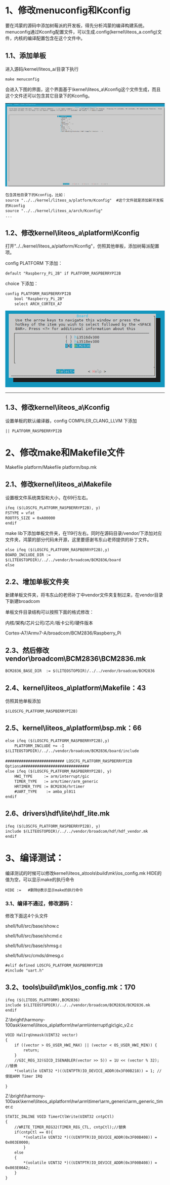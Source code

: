 # 1、修改menuconfig和Kconfig

要在鸿蒙的源码中添加树莓派的开发板，得先分析鸿蒙的编译构建系统。menuconfig通过Kconfig配置文件，可以生成.config(kernel\liteos_a\.config)文件，内核的编译配置包含在这个文件中。

## 1.1、添加单板

进入源码/kernel/liteos_a/目录下执行

```
make menuconfig
```

会进入下图的界面，这个界面基于\kernel\liteos_a\Kconfig这个文件生成，而且这个文件还可以包含其它目录下的Kconfig。

![image-20210107104402722](增加新单板.assets/image-20210107104402722.png)

```
包含其他目录下的Kconfig，比如：
source "../../kernel/liteos_a/platform/Kconfig"  #这个文件就是添加新开发板的Kconfig
source "../../kernel/liteos_a/arch/Kconfig"
...
```

## 1.2、修改kernel\liteos_a\platform\Kconfig

打开"../../kernel/liteos_a/platform/Kconfig"，仿照其他单板，添加树莓派配置项。

config PLATFORM 下添加：

```
default "Raspberry_Pi_2B" if PLATFORM_RASPBERRYPI2B
```

choice 下添加：

```
config PLATFORM_RASPBERRYPI2B
    bool "Raspberry_Pi_2B"
    select ARCH_CORTEX_A7
```

![image-20210107113702170](增加新单板.assets/image-20210107113702170.png)

------

## 1.3、修改kernel\liteos_a\Kconfig

设置单板的默认编译器，config COMPILER_CLANG_LLVM 下添加

```
|| PLATFORM_RASPBERRYPI2B
```

# 2、修改make和Makefile文件

Makefile
platform/Makefile
platform/bsp.mk

## 2.1、修改kernel\liteos_a\Makefile

设置根文件系统类型和大小，在69行左右。

```
ifeq ($(LOSCFG_PLATFORM_RASPBERRYPI2B), y)
FSTYPE = vfat
ROOTFS_SIZE = 0xA00000
endif
```

make lib下添加单板文件夹，在119行左右。同时在源码目录/vendor/下添加对应文件夹，鸿蒙的部分代码未开源，这里要感谢韦东山老师提供的补丁文件。

```
else ifeq ($(LOSCFG_PLATFORM_RASPBERRYPI2B),y)
BOARD_INCLUDE_DIR := $(LITEOSTOPDIR)/../../vendor/broadcom/BCM2836/board
else
```

## 2.2、增加单板文件夹

新建单板文件夹，将韦东山的老师补丁中vendor文件夹复制过来，在vendor目录下新建broadcom

单板文件目录结构可以按照下面的格式修改：

内核/架构/芯片公司/芯片/板卡公司/硬件版本

Cortex-A7/Armv7-A/broadcom/BCM2836/Raspberry_Pi

## 2.3、然后修改vendor\broadcom\BCM2836\BCM2836.mk

```
BCM2836_BASE_DIR  := $(LITEOSTOPDIR)/../../vendor/broadcom/BCM2836
```

## 2.4、kernel\liteos_a\platform\Makefile：43

仿照其他单板添加

```
$(LOSCFG_PLATFORM_RASPBERRYPI2B)
```

## 2.5、kernel\liteos_a\platform\bsp.mk：66

```
else ifeq ($(LOSCFG_PLATFORM_RASPBERRYPI2B),y)
    PLATFORM_INCLUDE += -I $(LITEOSTOPDIR)/../../vendor/broadcom/BCM2836/board/include

########################## LOSCFG_PLATFORM_RASPBERRYPI2B Options##############################
else ifeq ($(LOSCFG_PLATFORM_RASPBERRYPI2B), y)
    HWI_TYPE     := arm/interrupt/gic
    TIMER_TYPE   := arm/timer/arm_generic
    HRTIMER_TYPE := BCM2836/hrtimer
    #UART_TYPE    := amba_pl011
endif
```

## 2.6、drivers\hdf\lite\hdf_lite.mk

```
ifeq ($(LOSCFG_PLATFORM_RASPBERRYPI2B), y)
include $(LITEOSTOPDIR)/../../vendor/broadcom/hdf/hdf_vendor.mk
endif
```

# 3、编译测试：

编译测试的时候可以修改kernel\liteos_a\tools\build\mk\los_config.mk	HIDE的值为空，可以显示make的执行命令

```
HIDE :=   #删除@表示显示make的执行命令
```

### 3.1、编译不通过，修改源码：

修改下面这4个头文件

shell/full/src/base/show.c

shell/full/src/base/shcmd.c

shell/full/src/base/shmsg.c

shell/full/src/cmds/dmesg.c

```
#elif defined LOSCFG_PLATFORM_RASPBERRYPI2B
#include "uart.h"
```

## 3.2、tools\build\mk\los_config.mk：170

```
ifeq ($(LITEOS_PLATFORM),BCM2836)
include $(LITEOSTOPDIR)/../../vendor/broadcom/BCM2836/BCM2836.mk
endif
```







Z:\bright\harmony-100ask\kernel\liteos_a\platform\hw\arm\interrupt\gic\gic_v2.c

```
VOID HalIrqUnmask(UINT32 vector)
{
    if ((vector > OS_USER_HWI_MAX) || (vector < OS_USER_HWI_MIN)) {
        return;
    }
    //GIC_REG_32(GICD_ISENABLER(vector >> 5)) = 1U << (vector % 32);  //替换
	*(volatile UINT32 *)((UINTPTR)IO_DEVICE_ADDR(0x3F00B218)) = 1; //使能ARM Timer IRQ	

}
```

Z:\bright\harmony-100ask\kernel\liteos_a\platform\hw\arm\timer\arm_generic\arm_generic_timer.c

```
STATIC_INLINE VOID TimerCtlWrite(UINT32 cntpCtl)
{
    //WRITE_TIMER_REG32(TIMER_REG_CTL, cntpCtl);//替换
    if(cntpCtl == 0){
		*(volatile UINT32 *)((UINTPTR)IO_DEVICE_ADDR(0x3F00B408)) = 0x003E0000;
    	}
	else
	{
		*(volatile UINT32 *)((UINTPTR)IO_DEVICE_ADDR(0x3F00B408)) = 0x003E00A2;
	}
}
```

